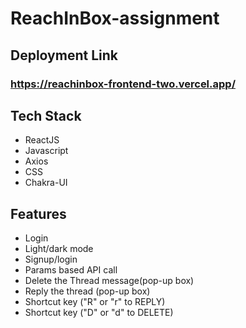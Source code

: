 # ReachInBox-assignment 


## Deployment Link

### https://reachinbox-frontend-two.vercel.app/

## Tech Stack 

- ReactJS
- Javascript
- Axios
- CSS
- Chakra-UI

## Features

- Login
- Light/dark mode
- Signup/login 
- Params based API call
- Delete the Thread message(pop-up box)
- Reply the thread (pop-up box)
- Shortcut key ("R" or "r" to REPLY)
- Shortcut key ("D" or "d" to DELETE)

